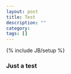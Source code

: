 ```yaml
---
layout: post
title: Test
description: ""
category: 
tags: []
---
```

{% include JB/setup %}

### Just a test
